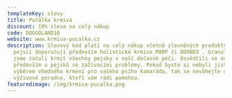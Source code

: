 ```yaml
---
templateKey: slevy
title: Pučálka krmiva
discount: 10% sleva na celý nákup
code: DOGGOLAND10
website: www.krmiva-pucalka.cz
description: Slevový kód platí na celý nákup včetně zlevněných produktů. Naši
  pejsci doporučují především holistické krmivo MARP či DOXNEO . Granulkami MARP
  jsme začali krmit všechny pejsky v naší dočasné péči. Osvědčili se nám
  především u pejsků se zažívacími problémy. Pokud byste si nebyli jistí s
  výběrem vhodného krmení pro vašeho psího kamaráda, tak se neváhejte obrátit na
  výživové poradce, kteří vám rádi pomohou.
featuredimage: /img/krmiva-pucalka.png
---
```

